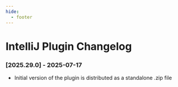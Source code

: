 ```yaml
---
hide:
  - footer
---
```


# IntelliJ Plugin Changelog

### [2025.29.0] - 2025-07-17

- Initial version of the plugin is distributed as a standalone .zip file
